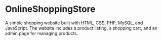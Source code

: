 # OnlineShoppingStore
A simple shopping website built with HTML, CSS, PHP, MySQL, and JavaScript. The website includes a product listing, a shopping cart, and an admin page for managing products.
